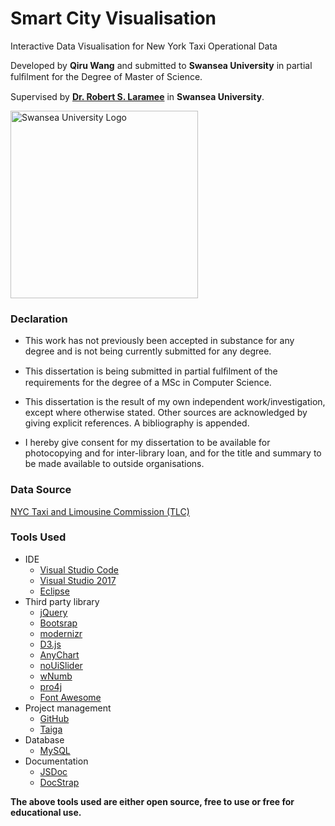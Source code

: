 # Smart City Visualisation

Interactive Data Visualisation for New York Taxi Operational Data

Developed by **Qiru Wang** and submitted to **Swansea University** in partial fulﬁlment for the Degree of Master of Science.

Supervised by **[Dr. Robert S. Laramee](http://www.swansea.ac.uk/staff/science/computer-science/r.s.laramee/)** in **Swansea University**.

<img src="https://dl.dropboxusercontent.com/s/l0tklnqmcl3ahcf/swansea-university-logo.svg?dl=1" alt="Swansea University Logo" width="300px">

### Declaration
- This work has not previously been accepted in substance for any degree and is not being currently submitted for any degree.

- This dissertation is being submitted in partial fulﬁlment of the requirements for the degree of a MSc in Computer Science.

- This dissertation is the result of my own independent work/investigation, except where otherwise stated. Other sources are acknowledged by giving explicit references. A bibliography is appended.

- I hereby give consent for my dissertation to be available for photocopying and for inter-library loan, and for the title and summary to be made available to outside organisations.

### Data Source
[NYC Taxi and Limousine Commission (TLC) ](http://www.nyc.gov/html/tlc/html/about/trip_record_data.shtml)

### Tools Used
- IDE
  - [Visual Studio Code](https://code.visualstudio.com)
  - [Visual Studio 2017](https://www.visualstudio.com/)
  - [Eclipse](https://eclipse.org/home/index.php)
- Third party library
  - [jQuery](http://jquery.com)
  - [Bootsrap](http://getbootstrap.com)
  - [modernizr](https://modernizr.com)
  - [D3.js](https://d3js.org)
  - [AnyChart](http://www.anychart.com)
  - [noUiSlider](https://refreshless.com/nouislider/)
  - [wNumb](https://refreshless.com/wnumb/)
  - [pro4j](http://proj4js.org)
  - [Font Awesome](http://fontawesome.io)
- Project management
  - [GitHub](https://github.com)
  - [Taiga](https://taiga.io)
- Database
  - [MySQL](https://www.mysql.com)
- Documentation
  - [JSDoc](http://usejsdoc.org)
  - [DocStrap](https://github.com/docstrap/docstrap)

**The above tools used are either open source, free to use or free for educational use.**